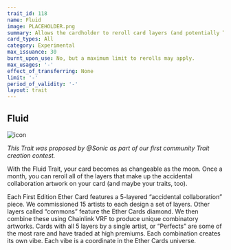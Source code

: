 ```yaml
---
trait_id: 118
name: Fluid
image: PLACEHOLDER.png
summary: Allows the cardholder to reroll card layers (and potentially Traits) once a month.
card_types: All
category: Experimental
max_issuance: 30
burnt_upon_use: No, but a maximum limit to rerolls may apply.
max_usages: '-'
effect_of_transferring: None
limit: '-'
period_of_validity: '-'
layout: trait
---
```


## Fluid

![icon](/assets/images/trait-icons/{{page.image}})

*This Trait was proposed by @Sonic as part of our first community Trait creation contest.* 

With the Fluid Trait, your card becomes as changeable as the moon. Once a month, you can reroll all of the layers that make up the accidental collaboration artwork on your card (and maybe your traits, too). 

Each First Edition Ether Card features a 5-layered “accidental collaboration” piece. We commissioned 15 artists to each design a set of layers. Other layers called “commons” feature the Ether Cards diamond. We then combine these using Chainlink VRF to produce unique combinatory artworks. Cards with all 5 layers by a single artist, or “Perfects” are some of the most rare and have traded at high premiums. Each combination creates its own vibe. Each vibe is a coordinate in the Ether Cards universe.
